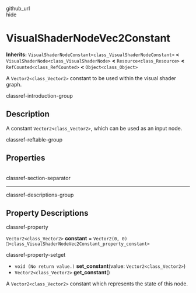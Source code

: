 github\_url  
hide

# VisualShaderNodeVec2Constant

**Inherits:** `VisualShaderNodeConstant<class_VisualShaderNodeConstant>`
**&lt;** `VisualShaderNode<class_VisualShaderNode>` **&lt;**
`Resource<class_Resource>` **&lt;** `RefCounted<class_RefCounted>`
**&lt;** `Object<class_Object>`

A `Vector2<class_Vector2>` constant to be used within the visual shader
graph.

classref-introduction-group

## Description

A constant `Vector2<class_Vector2>`, which can be used as an input node.

classref-reftable-group

## Properties

<table>
<tbody>
<tr>
</tr>
</tbody>
</table>

classref-section-separator

------------------------------------------------------------------------

classref-descriptions-group

## Property Descriptions

classref-property

`Vector2<class_Vector2>` **constant** = `Vector2(0, 0)`
`🔗<class_VisualShaderNodeVec2Constant_property_constant>`

classref-property-setget

-   `void (No return value.)` **set\_constant**(value:
    `Vector2<class_Vector2>`)
-   `Vector2<class_Vector2>` **get\_constant**()

A `Vector2<class_Vector2>` constant which represents the state of this
node.
